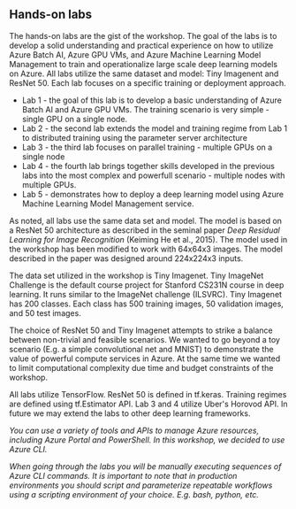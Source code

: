 ## Hands-on labs

The hands-on labs are the gist of the workshop. The goal of the labs is to develop a solid understanding and practical experience on how to utilize Azure Batch AI, Azure GPU VMs, and Azure Machine Learning Model Management to train and operationalize large scale deep learning models on Azure. All labs utilize the same dataset and model: Tiny Imagenent and ResNet 50. Each lab focuses on a specific training or deployment approach.
- Lab 1 - the goal of this lab is to develop a basic understanding of Azure Batch AI and Azure GPU VMs. The training scenario is very simple - single GPU on a single node. 
- Lab 2 - the second lab extends the model and training regime from Lab 1 to distributed training using the parameter server architecture
- Lab 3 - the third lab focuses on parallel training - multiple GPUs on a single node
- Lab 4 - the fourth lab brings together skills developed in the previous labs into the most complex and powerfull scenario - multiple nodes with multiple GPUs.
- Lab 5 - demonstrates how to deploy a deep learning model using Azure Machine Learning Model Management service.

As noted, all labs use the same data set and model. The model is based on a ResNet 50 architecture as described in the seminal paper *Deep Residual Learning for Image Recognition* (Keiming He et al., 2015). The model used in the workshop has been modified to work with 64x64x3 images. The model described in the paper was designed around 224x224x3 inputs.

The data set utilized in the workshop is Tiny Imagenet. Tiny ImageNet Challenge is the default course project for Stanford CS231N course in deep learning. It runs similar to the ImageNet challenge (ILSVRC). Tiny Imagenet has 200 classes. Each class has 500 training images, 50 validation images, and 50 test images.

The choice of ResNet 50 and Tiny Imagenet attempts to strike a balance between non-trivial and feasible scenarios. We wanted to go beyond a toy scenario (E.g. a simple convolutional net and MNIST) to demonstrate the value of powerful compute services in Azure. At the same time we wanted to limit computational complexity due time and budget constraints of the workshop.

All labs utilize TensorFlow. ResNet 50 is defined in tf.keras. Training regimes are defined using tf.Estimator API. Lab 3 and 4 utilize Uber's Horovod API. In future we may extend the labs to other deep learning frameworks.

*You can use a variety of tools and APIs to manage Azure resources, including Azure Portal and PowerShell. In this workshop, we decided to use Azure CLI.* 

*When going through the labs you will be manually executing sequences of Azure CLI commands. It is important to note that in production environments you should script and parameterize repeatable workflows using a scripting environment of your choice. E.g. bash, python, etc.*

